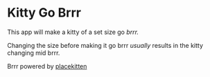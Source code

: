 # Kitty Go Brrr

This app will make a kitty of a set size go _brrr._

Changing the size before making it go brrr _usually_ results in the kitty changing mid brrr.

Brrr powered by [placekitten](https://placekitten.com/)
